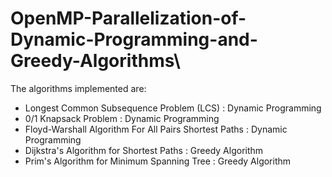 # OpenMP-Parallelization-of-Dynamic-Programming-and-Greedy-Algorithms\

The algorithms implemented are:

- Longest Common Subsequence Problem (LCS)                :  Dynamic Programming
- 0/1 Knapsack Problem                                    :  Dynamic Programming
- Floyd-Warshall Algorithm For All Pairs Shortest Paths   :  Dynamic Programming
- Dijkstra's Algorithm for Shortest Paths                 :  Greedy Algorithm
- Prim's Algorithm for Minimum Spanning Tree              :  Greedy Algorithm 
